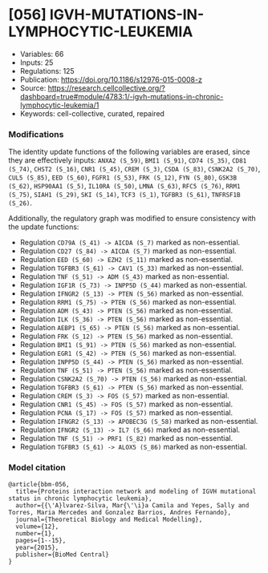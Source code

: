 # \[056\] IGVH-MUTATIONS-IN-LYMPHOCYTIC-LEUKEMIA

 - Variables: 66
 - Inputs: 25
 - Regulations: 125
 - Publication: https://doi.org/10.1186/s12976-015-0008-z
 - Source: https://research.cellcollective.org/?dashboard=true#module/4783:1/-igvh-mutations-in-chronic-lymphocytic-leukemia/1
 - Keywords: cell-collective, curated, repaired


### Modifications

The identity update functions of the following variables are erased, since they are effectively inputs: `ANXA2 (S_59)`, `BMI1 (S_91)`, `CD74 (S_35)`, `CD81 (S_74)`, `CHST2 (S_16)`, `CNR1 (S_45)`, `CREM (S_3)`, `CSDA (S_83)`, `CSNK2A2 (S_70)`, `CUL5 (S_85)`, `EED (S_60)`, `FGFR1 (S_53)`, `FRK (S_12)`, `FYN (S_80)`, `GSK3B (S_62)`, `HSP90AA1 (S_5)`, `IL10RA (S_50)`, `LMNA (S_63)`, `RFC5 (S_76)`, `RRM1 (S_75)`, `SIAH1 (S_29)`, `SKI (S_14)`, `TCF3 (S_1)`, `TGFBR3 (S_61)`, `TNFRSF1B (S_26)`.

Additionally, the regulatory graph was modified to ensure consistency with the update functions:

 - Regulation `CD79A (S_41) -> AICDA (S_7)` marked as non-essential.
 - Regulation `CD27 (S_84) -> AICDA (S_7)` marked as non-essential.
 - Regulation `EED (S_60) -> EZH2 (S_11)` marked as non-essential.
 - Regulation `TGFBR3 (S_61) -> CAV1 (S_33)` marked as non-essential.
 - Regulation `TNF (S_51) -> ADM (S_43)` marked as non-essential.
 - Regulation `IGF1R (S_73) -> INPP5D (S_44)` marked as non-essential.
 - Regulation `IFNGR2 (S_13) -> PTEN (S_56)` marked as non-essential.
 - Regulation `RRM1 (S_75) -> PTEN (S_56)` marked as non-essential.
 - Regulation `ADM (S_43) -> PTEN (S_56)` marked as non-essential.
 - Regulation `ILK (S_36) -> PTEN (S_56)` marked as non-essential.
 - Regulation `AEBP1 (S_65) -> PTEN (S_56)` marked as non-essential.
 - Regulation `FRK (S_12) -> PTEN (S_56)` marked as non-essential.
 - Regulation `BMI1 (S_91) -> PTEN (S_56)` marked as non-essential.
 - Regulation `EGR1 (S_42) -> PTEN (S_56)` marked as non-essential.
 - Regulation `INPP5D (S_44) -> PTEN (S_56)` marked as non-essential.
 - Regulation `TNF (S_51) -> PTEN (S_56)` marked as non-essential.
 - Regulation `CSNK2A2 (S_70) -> PTEN (S_56)` marked as non-essential.
 - Regulation `TGFBR3 (S_61) -> PTEN (S_56)` marked as non-essential.
 - Regulation `CREM (S_3) -> FOS (S_57)` marked as non-essential.
 - Regulation `CNR1 (S_45) -> FOS (S_57)` marked as non-essential.
 - Regulation `PCNA (S_17) -> FOS (S_57)` marked as non-essential.
 - Regulation `IFNGR2 (S_13) -> APOBEC3G (S_58)` marked as non-essential.
 - Regulation `IFNGR2 (S_13) -> IL7 (S_66)` marked as non-essential.
 - Regulation `TNF (S_51) -> PRF1 (S_82)` marked as non-essential.
 - Regulation `TGFBR3 (S_61) -> ALOX5 (S_86)` marked as non-essential.


### Model citation

```
@article{bbm-056,
  title={Proteins interaction network and modeling of IGVH mutational status in chronic lymphocytic leukemia},
  author={{\'A}lvarez-Silva, Mar{\'\i}a Camila and Yepes, Sally and Torres, Maria Mercedes and Gonzalez Barrios, Andres Fernando},
  journal={Theoretical Biology and Medical Modelling},
  volume={12},
  number={1},
  pages={1--15},
  year={2015},
  publisher={BioMed Central}
}
```

